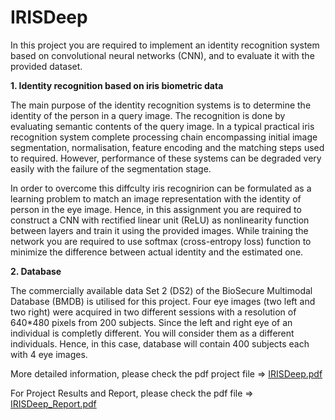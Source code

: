 # IRISDeep
In this project you are required to implement an identity recognition system based on  convolutional neural networks (CNN), and to evaluate it with the provided dataset.

**1. Identity recognition based on iris biometric data** 

The main purpose of the identity recognition systems is to determine the identity of the person in a 
query image. The recognition is done by evaluating semantic contents of the query image.
In a typical practical iris recognition system complete processing chain encompassing initial image 
segmentation, normalisation, feature encoding and the matching steps used to required. However, 
performance of these systems can be degraded very easily with the failure of the segmentation 
stage.

In order to overcome this diffculty iris recognirion can be formulated as a learning problem to match 
an image representation with the identity of person in the eye image. Hence, in this assignment you 
are required to construct a CNN with rectified linear unit (ReLU) as nonlinearity function between 
layers and train it using the provided images.
While training the network you are required to use softmax (cross-entropy loss) function to minimize 
the difference between actual identity and the estimated one.

**2. Database** 

The commercially available data Set 2 (DS2) of the BioSecure Multimodal Database (BMDB) is utilised 
for this project. Four eye images (two left and two right) were acquired in two different sessions with 
a resolution of 640*480 pixels from 200 subjects. Since the left and right eye of an individual is 
completly different. You will consider them as a different individuals. Hence, in this case, database 
will contain 400 subjects each with 4 eye images.

More detailed information, please check the pdf project file => [IRISDeep.pdf](https://github.com/ilbey/IRISDeep/files/9104651/IRISDeep.pdf)

For Project Results and Report, please check the pdf file => [IRISDeep_Report.pdf](https://github.com/ilbey/IRISDeep/files/9104759/IRISDeep_Report.pdf)

